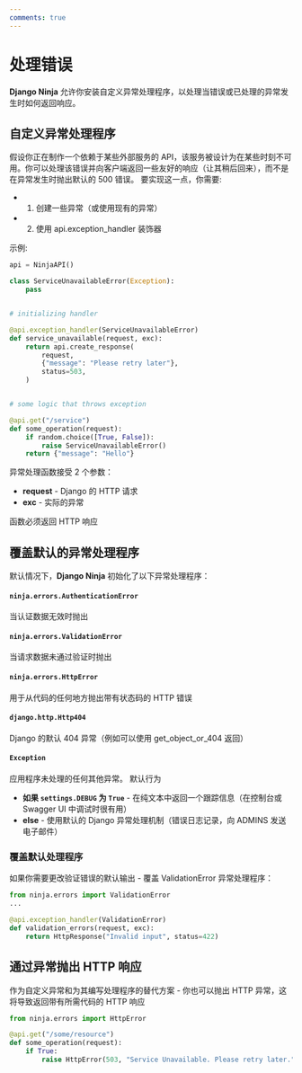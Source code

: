 ```yaml
---
comments: true
---
```

# 处理错误

**Django Ninja** 允许你安装自定义异常处理程序，以处理当错误或已处理的异常发生时如何返回响应。

## 自定义异常处理程序

假设你正在制作一个依赖于某些外部服务的 API，该服务被设计为在某些时刻不可用。你可以处理该错误并向客户端返回一些友好的响应（让其稍后回来），而不是在异常发生时抛出默认的 500 错误。
要实现这一点，你需要:

 - 1) 创建一些异常（或使用现有的异常）
 - 2) 使用 api.exception_handler 装饰器


示例:


```python hl_lines="9 10"
api = NinjaAPI()

class ServiceUnavailableError(Exception):
    pass


# initializing handler

@api.exception_handler(ServiceUnavailableError)
def service_unavailable(request, exc):
    return api.create_response(
        request,
        {"message": "Please retry later"},
        status=503,
    )


# some logic that throws exception

@api.get("/service")
def some_operation(request):
    if random.choice([True, False]):
        raise ServiceUnavailableError()
    return {"message": "Hello"}

```

异常处理函数接受 2 个参数：

 - **request** - Django 的 HTTP 请求
 - **exc** - 实际的异常

函数必须返回 HTTP 响应

## 覆盖默认的异常处理程序

默认情况下，**Django Ninja** 初始化了以下异常处理程序：


#### `ninja.errors.AuthenticationError`

当认证数据无效时抛出

#### `ninja.errors.ValidationError`

当请求数据未通过验证时抛出

#### `ninja.errors.HttpError`

用于从代码的任何地方抛出带有状态码的 HTTP 错误
#### `django.http.Http404`
 
Django 的默认 404 异常（例如可以使用 get_object_or_404 返回）
#### `Exception`
 
应用程序未处理的任何其他异常。
默认行为
 
  - **如果 `settings.DEBUG` 为 `True`** - 在纯文本中返回一个跟踪信息（在控制台或 Swagger UI 中调试时很有用）
  - **else** - 使用默认的 Django 异常处理机制（错误日志记录，向 ADMINS 发送电子邮件）


### 覆盖默认处理程序

如果你需要更改验证错误的默认输出 - 覆盖 ValidationError 异常处理程序：

```python hl_lines="1 4"
from ninja.errors import ValidationError
...

@api.exception_handler(ValidationError)
def validation_errors(request, exc):
    return HttpResponse("Invalid input", status=422)
```


## 通过异常抛出 HTTP 响应

作为自定义异常和为其编写处理程序的替代方案 - 你也可以抛出 HTTP 异常，这将导致返回带有所需代码的 HTTP 响应

```python
from ninja.errors import HttpError

@api.get("/some/resource")
def some_operation(request):
    if True:
        raise HttpError(503, "Service Unavailable. Please retry later.")

```
